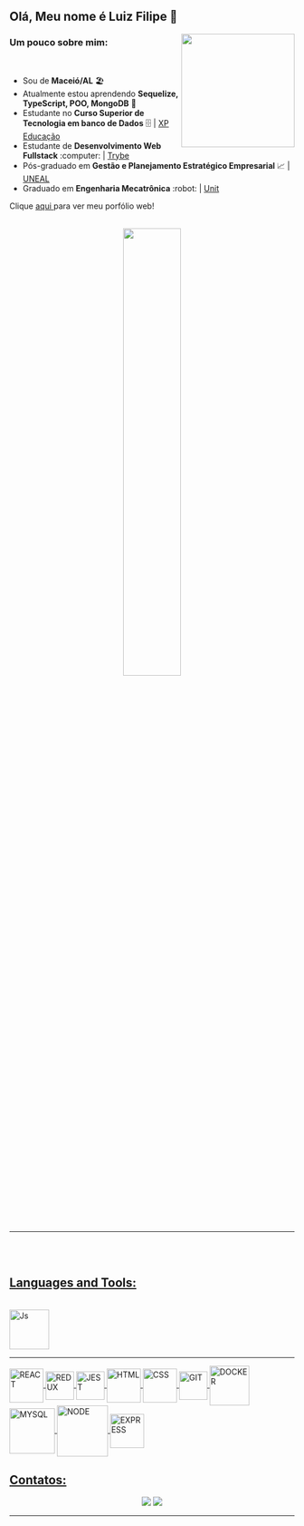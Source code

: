 ## Olá, Meu nome é Luiz Filipe 👋
<img align="right" width="200" src="https://media3.giphy.com/media/3oKIPnAiaMCws8nOsE/giphy.gif?cid=790b7611402939939b6a081028f0aa7fd39ede3f61ecd35b&rid=giphy.gif&ct=g"/>

### Um pouco sobre mim:


<br>
<div>
   <ul>
    <li>Sou de <strong>Maceió/AL</strong> 🏖️ 
    <li>Atualmente estou aprendendo <strong>Sequelize, TypeScript, POO, MongoDB</strong> 🌱
    <li>Estudante no <strong> Curso Superior de Tecnologia em banco de Dados</strong> 🗄️ | <a href="https://www.xpeducacao.com.br/?utm_source=google&utm_medium=cpc&utm_campaign=awareness_home_xpe&utm_term=29082022&utm_content=marcaxpe&gclid=Cj0KCQjw-fmZBhDtARIsAH6H8qhEMBIZzLxoSYn65MFUMYbEkcG63bIYj-YKTmCMCeX_ReR7LqpkmQ0aAhRUEALw_wcB">XP Educação</a>
    <li>Estudante de <strong>Desenvolvimento Web Fullstack</strong> :computer: | <a href="https://www.betrybe.com/">Trybe</a>
    <li>Pós-graduado em <strong>Gestão e Planejamento Estratégico Empresarial</strong> 📈 | <a href="http://www.uneal.edu.br/">UNEAL</a>
    <li>Graduado em <strong>Engenharia Mecatrônica</strong> :robot: | <a href="https://www.unit.br/">Unit</a>
     
   </ul>
   <p>Clique 
      <a href="https://luizfilipelgs.github.io/Portfolio/#hs"           target="_blank">
         aqui
      </a>
      para ver meu porfólio web!
   </p>
</div>
<br>
<div align="center">
  <img width="45%"  src="https://github-readme-stats.vercel.app/api/top-langs/?username=luizfilipelgs&layout=compact&langs_count=7&theme=dracula"/>
</div>
<hr>
<br>
<div align="center">
  <a href="https://github.com/luizfilipelgs">
</div>  
 <!-- <div>
	<h3 align="center">
		<img src="https://cdn-icons-png.flaticon.com/512/3062/3062533.png" width="50px" height="50px">
		 Minhas Soft Skills 
		<img src="https://blog.peoplefirstps.com/hubfs/226%20-%20Data.png" width="50px" height="50px">
	<h3>
	<h4 align="center">Pensamento analítico, Resiliência, Comunicação, Trabalho em Equipe, Adaptabilidade, Autoconhecimento. <h4>
</div> -->
<br>
  
  ## Languages and Tools:
  <div align="left" style="display: inline-block"><br>
     <img align="center" alt="Js" width="70" src="https://cdn.jsdelivr.net/gh/devicons/devicon/icons/javascript/javascript-original.svg">
   <hr>
    
 <img align="center" alt="REACT" width="60" src="https://cdn.jsdelivr.net/gh/devicons/devicon/icons/react/react-original-wordmark.svg">
 <img align="center" alt="REDUX" width="50" src="https://cdn.jsdelivr.net/gh/devicons/devicon/icons/redux/redux-original.svg">
 <img align="center" alt="JEST" width="50" src="https://cdn.jsdelivr.net/gh/devicons/devicon/icons/jest/jest-plain.svg" />
 <img align="center" alt="HTML" width="60" src="https://cdn.jsdelivr.net/gh/devicons/devicon/icons/html5/html5-original-wordmark.svg">
 <img align="center" alt="CSS" width="60" src="https://cdn.jsdelivr.net/gh/devicons/devicon/icons/css3/css3-original-wordmark.svg">
 <img align="center" alt="GIT" width="50" src="https://cdn.jsdelivr.net/gh/devicons/devicon/icons/git/git-original.svg">
 <img align="center" alt="DOCKER" width="70" src="https://cdn.jsdelivr.net/gh/devicons/devicon/icons/docker/docker-original-wordmark.svg" />
 <img align="center" alt="MYSQL" width="80" src="https://cdn.jsdelivr.net/gh/devicons/devicon/icons/mysql/mysql-original-wordmark.svg" />
 <img align="center" alt="NODE" width="90" src="https://cdn.jsdelivr.net/gh/devicons/devicon/icons/nodejs/nodejs-original-wordmark.svg" />
 <img align="center" alt="EXPRESS" width="60" src="https://cdn.jsdelivr.net/gh/devicons/devicon/icons/express/express-original.svg" /> 
 <!--<img align="center" alt="SEQUELIZE" width="60" src="https://cdn.jsdelivr.net/gh/devicons/devicon/icons/sequelize/sequelize-original.svg" />-->	    
 <!--<img align="center" alt="MOCHA" width="60" src="https://cdn.jsdelivr.net/gh/devicons/devicon/icons/mocha/mocha-plain.svg" />-->
  
 
  ## Contatos:
 
<div align="center"> 
  <a href="https://mail.google.com/mail/?view=cm&fs=1&to=luizfilipelgs@gmail.com"><img src="https://img.shields.io/badge/Gmail-D14836?style=for-the-badge&logo=gmail&logoColor=white"/></a>
  <a href="https://www.linkedin.com/in/luizfilipelgs/"><img src="https://img.shields.io/badge/LinkedIn-0077B5?style=for-the-badge&logo=linkedin&logoColor=white"/></a> 
 </div>
   <hr>
 
 <!-- <p align="center"> 

  ![Snake animation](https://github.com/luizfilipelgs/luizfilipelgs/blob/output/github-contribution-grid-snake.svg)
 </p> -->
